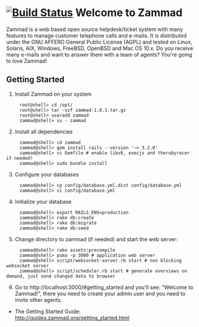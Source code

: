 [![Build Status](http://ci.zammad.org/buildStatus/icon?job=ZammadUnittest-ruby-2.0.0-p195)](http://ci.zammad.org/job/ZammadUnittest-ruby-2.0.0-p195/)
Welcome to Zammad
=================

Zammad is a web based open source helpdesk/ticket system with many features
to manage customer telephone calls and e-mails. It is distributed under the
GNU AFFERO General Public License (AGPL) and tested on Linux, Solaris, AIX,
Windows, FreeBSD, OpenBSD and Mac OS 10.x. Do you receive many e-mails and
want to answer them with a team of agents? You're going to love Zammad!


Getting Started
---------------

1. Install Zammad on your system

```
     root@shell> cd /opt/
     root@shell> tar -xzf zammad-1.0.1.tar.gz
     root@shell> useradd zammad
     zammad@shell> su - zammad
```

2. Install all dependencies

```
     zammad@shell> cd zammad
     zammad@shell> gem install rails --version '~> 3.2.0'
     zammad@shell> vi Gemfile # enable libv8, execjs and therubyracer if needed!
     zammad@shell> sudo bundle install
```

3. Configure your databases

```
     zammad@shell> cp config/database.yml.dist config/database.yml
     zammad@shell> vi config/database.yml
```

4. Initialize your database

```
     zammad@shell> export RAILS_ENV=production
     zammad@shell> rake db:create
     zammad@shell> rake db:migrate
     zammad@shell> rake db:seed
```

5. Change directory to zammad</tt> (if needed) and start the web server:

```
     zammad@shell> rake assets:precompile
     zammad@shell> puma -p 3000 # application web server
     zammad@shell> script/websocket-server.rb start # non blocking websocket server
     zammad@shell> script/scheduler.rb start # generate overviews on demand, just send changed data to browser
```

6. Go to http://localhost:3000/#getting_started and you'll see:
       "Welcome to Zammad!", there you need to create your admin
       user and you need to invite other agents.

* The Getting Started Guide: http://guides.zammad.org/getting_started.html

